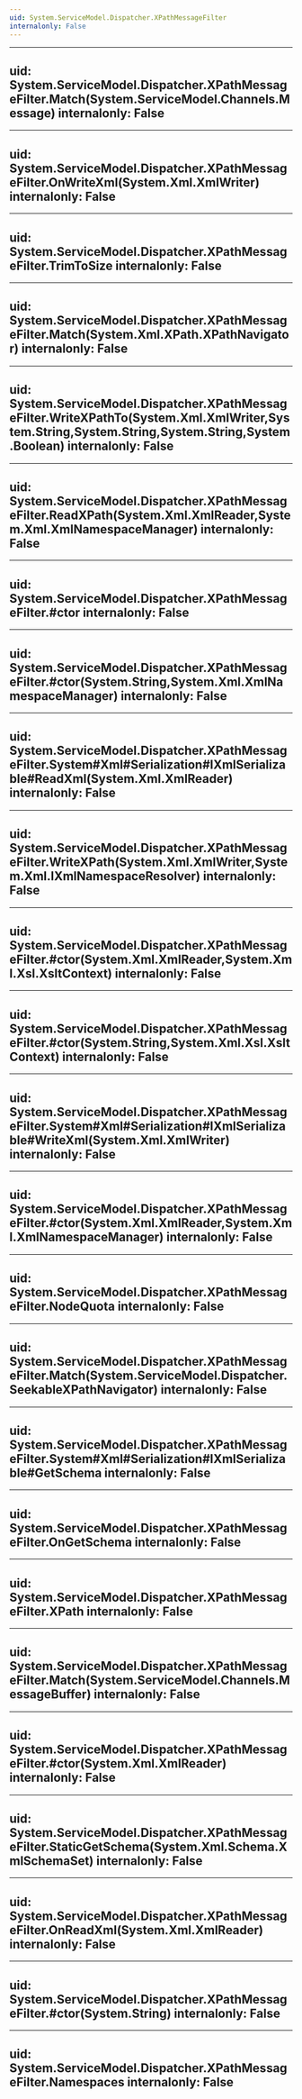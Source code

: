 ```yaml
---
uid: System.ServiceModel.Dispatcher.XPathMessageFilter
internalonly: False
---
```


---
uid: System.ServiceModel.Dispatcher.XPathMessageFilter.Match(System.ServiceModel.Channels.Message)
internalonly: False
---

---
uid: System.ServiceModel.Dispatcher.XPathMessageFilter.OnWriteXml(System.Xml.XmlWriter)
internalonly: False
---

---
uid: System.ServiceModel.Dispatcher.XPathMessageFilter.TrimToSize
internalonly: False
---

---
uid: System.ServiceModel.Dispatcher.XPathMessageFilter.Match(System.Xml.XPath.XPathNavigator)
internalonly: False
---

---
uid: System.ServiceModel.Dispatcher.XPathMessageFilter.WriteXPathTo(System.Xml.XmlWriter,System.String,System.String,System.String,System.Boolean)
internalonly: False
---

---
uid: System.ServiceModel.Dispatcher.XPathMessageFilter.ReadXPath(System.Xml.XmlReader,System.Xml.XmlNamespaceManager)
internalonly: False
---

---
uid: System.ServiceModel.Dispatcher.XPathMessageFilter.#ctor
internalonly: False
---

---
uid: System.ServiceModel.Dispatcher.XPathMessageFilter.#ctor(System.String,System.Xml.XmlNamespaceManager)
internalonly: False
---

---
uid: System.ServiceModel.Dispatcher.XPathMessageFilter.System#Xml#Serialization#IXmlSerializable#ReadXml(System.Xml.XmlReader)
internalonly: False
---

---
uid: System.ServiceModel.Dispatcher.XPathMessageFilter.WriteXPath(System.Xml.XmlWriter,System.Xml.IXmlNamespaceResolver)
internalonly: False
---

---
uid: System.ServiceModel.Dispatcher.XPathMessageFilter.#ctor(System.Xml.XmlReader,System.Xml.Xsl.XsltContext)
internalonly: False
---

---
uid: System.ServiceModel.Dispatcher.XPathMessageFilter.#ctor(System.String,System.Xml.Xsl.XsltContext)
internalonly: False
---

---
uid: System.ServiceModel.Dispatcher.XPathMessageFilter.System#Xml#Serialization#IXmlSerializable#WriteXml(System.Xml.XmlWriter)
internalonly: False
---

---
uid: System.ServiceModel.Dispatcher.XPathMessageFilter.#ctor(System.Xml.XmlReader,System.Xml.XmlNamespaceManager)
internalonly: False
---

---
uid: System.ServiceModel.Dispatcher.XPathMessageFilter.NodeQuota
internalonly: False
---

---
uid: System.ServiceModel.Dispatcher.XPathMessageFilter.Match(System.ServiceModel.Dispatcher.SeekableXPathNavigator)
internalonly: False
---

---
uid: System.ServiceModel.Dispatcher.XPathMessageFilter.System#Xml#Serialization#IXmlSerializable#GetSchema
internalonly: False
---

---
uid: System.ServiceModel.Dispatcher.XPathMessageFilter.OnGetSchema
internalonly: False
---

---
uid: System.ServiceModel.Dispatcher.XPathMessageFilter.XPath
internalonly: False
---

---
uid: System.ServiceModel.Dispatcher.XPathMessageFilter.Match(System.ServiceModel.Channels.MessageBuffer)
internalonly: False
---

---
uid: System.ServiceModel.Dispatcher.XPathMessageFilter.#ctor(System.Xml.XmlReader)
internalonly: False
---

---
uid: System.ServiceModel.Dispatcher.XPathMessageFilter.StaticGetSchema(System.Xml.Schema.XmlSchemaSet)
internalonly: False
---

---
uid: System.ServiceModel.Dispatcher.XPathMessageFilter.OnReadXml(System.Xml.XmlReader)
internalonly: False
---

---
uid: System.ServiceModel.Dispatcher.XPathMessageFilter.#ctor(System.String)
internalonly: False
---

---
uid: System.ServiceModel.Dispatcher.XPathMessageFilter.Namespaces
internalonly: False
---
